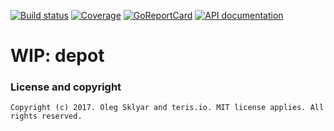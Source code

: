 [![Build status][buildimage]][build] [![Coverage][codecovimage]][codecov] [![GoReportCard][cardimage]][card] [![API documentation][docsimage]][docs]

# WIP: depot


### License and copyright

	Copyright (c) 2017. Oleg Sklyar and teris.io. MIT license applies. All rights reserved.


[build]: https://travis-ci.org/teris-io/depot
[buildimage]: https://travis-ci.org/teris-io/depot.svg?branch=master

[codecov]: https://codecov.io/github/teris-io/depot?branch=master
[codecovimage]: https://codecov.io/github/teris-io/depot/coverage.svg?branch=master

[card]: http://goreportcard.com/report/teris-io/depot
[cardimage]: https://goreportcard.com/badge/github.com/teris-io/depot

[docs]: https://godoc.org/github.com/teris-io/depot
[docsimage]: http://img.shields.io/badge/godoc-reference-blue.svg?style=flat

